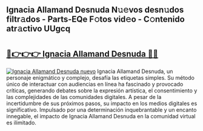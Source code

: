## Ignacia Allamand Desnuda N𝚞𝚎vos desn𝚞dos filtr𝚊dos - Parts-EQe F𝚘tos vid𝚎o - C𝚘ntenido atr𝚊ctivo UUgcq

# <h2><a href="http://mb48xs.tromn.icu/?c=Ignacia+Allamand+Desnuda">🔗👉👉👉 Ignacia Allamand Desnuda 🔗🔗</a></h2>

[![Ignacia Allamand Desnuda nuevo](https://i.imgur.com/pEAQMta.gif)](http://mb48xs.tromn.icu/?c=Ignacia+Allamand+Desnuda)
Ignacia Allamand Desnuda, un personaje enigmático y complejo, desafía las etiquetas simples. Su método único de interactuar con audiencias en línea ha fascinado y provocado críticas, generando debates sobre la expresión artística, el consentimiento y las complejidades de las comunidades digitales. A pesar de la incertidumbre de sus próximos pasos, su impacto en los medios digitales es significativo. Impulsado por una determinación inquebrantable y un encanto innegable, el impacto de Ignacia Allamand Desnuda en la comunidad virtual es ilimitado.
